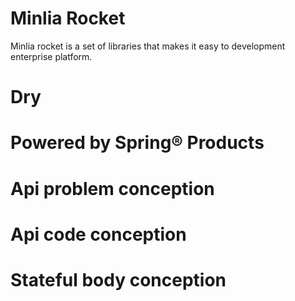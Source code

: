 # Minlia Rocket  
Minlia rocket is a set of libraries that makes it easy to development enterprise platform.

# Dry

# Powered by Spring&reg; Products

# Api problem conception 

# Api code conception

# Stateful body conception
